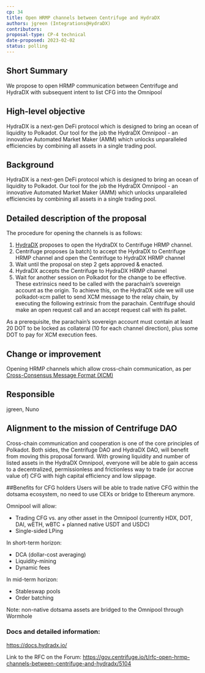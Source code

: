 ```yaml
---
cp: 34
title: Open HRMP channels between Centrifuge and HydraDX 
authors: jgreen (Integrations@HydraDX)
contributors:
proposal-type: CP-4 technical
date-proposed: 2023-02-02
status: polling 
---
```


## Short Summary
We propose to open HRMP communication between Centrifuge and HydraDX with subsequent intent to list CFG into the Omnipool

## High-level objective
HydraDX is a next-gen DeFi protocol which is designed to bring an ocean of liquidity to Polkadot. Our tool for the job the HydraDX Omnipool - an innovative Automated Market Maker (AMM) which unlocks unparalleled efficiencies by combining all assets in a single trading pool.

## Background
HydraDX is a next-gen DeFi protocol which is designed to bring an ocean of liquidity to Polkadot. Our tool for the job the HydraDX Omnipool - an innovative Automated Market Maker (AMM) which unlocks unparalleled efficiencies by combining all assets in a single trading pool.

## Detailed description of the proposal
The procedure for opening the channels is as follows:

1. [HydraDX](https://hydradx.io/) proposes to open the HydraDX to Centrifuge HRMP channel.
2. Centrifuge proposes (a batch) to accept the HydraDX to Centrifuge HRMP channel and open the Centrifuge to HydraDX HRMP channel
3. Wait until the proposal on step 2 gets approved & enacted.
4. HydraDX accepts the Centrifuge to HydraDX HRMP channel
5. Wait for another session on Polkadot for the change to be effective.
These extrinsics need to be called with the parachain’s sovereign account as the origin. To achieve this, on the HydraDX side we will use polkadot-xcm pallet to send XCM message to the relay chain, by executing the following extrinsic from the parachain. Centrifuge should make an open request call and an accept request call with its pallet.

As a prerequisite, the parachain’s sovereign account must contain at least 20 DOT to be locked as collateral (10 for each channel direction), plus some DOT to pay for XCM execution fees.

## Change or improvement
Opening HRMP channels which allow cross-chain communication, as per [Cross-Consensus Message Format (XCM)](https://wiki.polkadot.network/docs/learn-xcm#hrmp-xcmp-lite)

## Responsible
jgreen, Nuno

## Alignment to the mission of Centrifuge DAO
Cross-chain communication and cooperation is one of the core principles of Polkadot. Both sides, the Centrifuge DAO and HydraDX DAO, will benefit from moving this proposal forward. With growing liquidity and number of listed assets in the HydraDX Omnipool, everyone will be able to gain access to a decentralized, permissionless and frictionless way to trade (or accrue value of) CFG with high capital efficiency and low slippage.

##Benefits for CFG holders
Users will be able to trade native CFG within the dotsama ecosystem, no need to use CEXs or bridge to Ethereum anymore.

Omnipool will allow:
- Trading CFG vs. any other asset in the Omnipool (currently HDX, DOT, DAI, wETH, wBTC + planned native USDT and USDC)
- Single-sided LPing

In short-term horizon:
- DCA (dollar-cost averaging)
- Liquidity-mining
- Dynamic fees

In mid-term horizon:
- Stableswap pools
- Order batching

Note: non-native dotsama assets are bridged to the Omnipool through Wormhole

### Docs and detailed information:
https://docs.hydradx.io/

Link to the RFC on the Forum: https://gov.centrifuge.io/t/rfc-open-hrmp-channels-between-centrifuge-and-hydradx/5104
